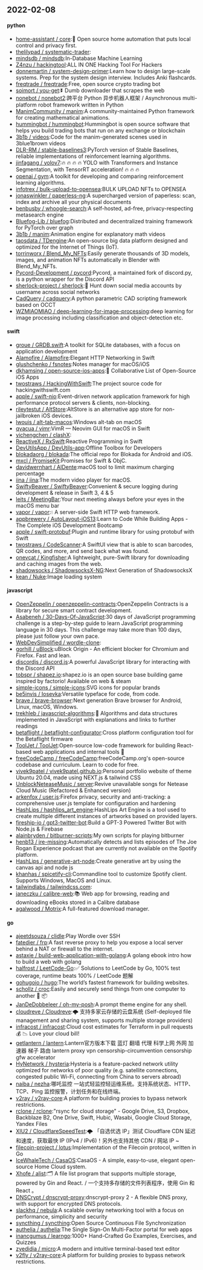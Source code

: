 ## 2022-02-08

#### python
* [home-assistant / core](https://github.com/home-assistant/core):🏡
Open source home automation that puts local control and privacy first.
* [thelilypad / systematic-trader](https://github.com/thelilypad/systematic-trader):
* [mindsdb / mindsdb](https://github.com/mindsdb/mindsdb):In-Database Machine Learning
* [Z4nzu / hackingtool](https://github.com/Z4nzu/hackingtool):ALL IN ONE Hacking Tool For Hackers
* [donnemartin / system-design-primer](https://github.com/donnemartin/system-design-primer):Learn how to design large-scale systems. Prep for the system design interview. Includes Anki flashcards.
* [freqtrade / freqtrade](https://github.com/freqtrade/freqtrade):Free, open source crypto trading bot
* [soimort / you-get](https://github.com/soimort/you-get):⏬
Dumb downloader that scrapes the web
* [nonebot / nonebot2](https://github.com/nonebot/nonebot2):跨平台 Python 异步机器人框架 / Asynchronous multi-platform robot framework written in Python
* [ManimCommunity / manim](https://github.com/ManimCommunity/manim):A community-maintained Python framework for creating mathematical animations.
* [hummingbot / hummingbot](https://github.com/hummingbot/hummingbot):Hummingbot is open source software that helps you build trading bots that run on any exchange or blockchain
* [3b1b / videos](https://github.com/3b1b/videos):Code for the manim-generated scenes used in 3blue1brown videos
* [DLR-RM / stable-baselines3](https://github.com/DLR-RM/stable-baselines3):PyTorch version of Stable Baselines, reliable implementations of reinforcement learning algorithms.
* [jinfagang / yolov7](https://github.com/jinfagang/yolov7):🔥
🔥
🔥
🔥
YOLO with Transformers and Instance Segmentation, with TensorRT acceleration!
🔥
🔥
🔥
* [openai / gym](https://github.com/openai/gym):A toolkit for developing and comparing reinforcement learning algorithms.
* [infotrex / bulk-upload-to-opensea](https://github.com/infotrex/bulk-upload-to-opensea):BULK UPLOAD NFTs to OPENSEA
* [jonaswinkler / paperless-ng](https://github.com/jonaswinkler/paperless-ng):A supercharged version of paperless: scan, index and archive all your physical documents
* [benbusby / whoogle-search](https://github.com/benbusby/whoogle-search):A self-hosted, ad-free, privacy-respecting metasearch engine
* [Bluefog-Lib / bluefog](https://github.com/Bluefog-Lib/bluefog):Distributed and decentralized training framework for PyTorch over graph
* [3b1b / manim](https://github.com/3b1b/manim):Animation engine for explanatory math videos
* [taosdata / TDengine](https://github.com/taosdata/TDengine):An open-source big data platform designed and optimized for the Internet of Things (IoT).
* [torrinworx / Blend_My_NFTs](https://github.com/torrinworx/Blend_My_NFTs):Easily generate thousands of 3D models, images, and animation NFTs automatically in Blender with Blend_My_NFTs.
* [Pycord-Development / pycord](https://github.com/Pycord-Development/pycord):Pycord, a maintained fork of discord.py, is a python wrapper for the Discord API
* [sherlock-project / sherlock](https://github.com/sherlock-project/sherlock):🔎
Hunt down social media accounts by username across social networks
* [CadQuery / cadquery](https://github.com/CadQuery/cadquery):A python parametric CAD scripting framework based on OCCT
* [WZMIAOMIAO / deep-learning-for-image-processing](https://github.com/WZMIAOMIAO/deep-learning-for-image-processing):deep learning for image processing including classification and object-detection etc.

#### swift
* [groue / GRDB.swift](https://github.com/groue/GRDB.swift):A toolkit for SQLite databases, with a focus on application development
* [Alamofire / Alamofire](https://github.com/Alamofire/Alamofire):Elegant HTTP Networking in Swift
* [glushchenko / fsnotes](https://github.com/glushchenko/fsnotes):Notes manager for macOS/iOS
* [dkhamsing / open-source-ios-apps](https://github.com/dkhamsing/open-source-ios-apps):📱
Collaborative List of Open-Source iOS Apps
* [twostraws / HackingWithSwift](https://github.com/twostraws/HackingWithSwift):The project source code for hackingwithswift.com
* [apple / swift-nio](https://github.com/apple/swift-nio):Event-driven network application framework for high performance protocol servers & clients, non-blocking.
* [rileytestut / AltStore](https://github.com/rileytestut/AltStore):AltStore is an alternative app store for non-jailbroken iOS devices.
* [lwouis / alt-tab-macos](https://github.com/lwouis/alt-tab-macos):Windows alt-tab on macOS
* [qvacua / vimr](https://github.com/qvacua/vimr):VimR — Neovim GUI for macOS in Swift
* [yichengchen / clashX](https://github.com/yichengchen/clashX):
* [ReactiveX / RxSwift](https://github.com/ReactiveX/RxSwift):Reactive Programming in Swift
* [DevUtilsApp / DevUtils-app](https://github.com/DevUtilsApp/DevUtils-app):Offline Toolbox for Developers
* [blokadaorg / blokada](https://github.com/blokadaorg/blokada):The official repo for Blokada for Android and iOS.
* [mxcl / PromiseKit](https://github.com/mxcl/PromiseKit):Promises for Swift & ObjC.
* [davidwernhart / AlDente](https://github.com/davidwernhart/AlDente):macOS tool to limit maximum charging percentage
* [iina / iina](https://github.com/iina/iina):The modern video player for macOS.
* [SwiftyBeaver / SwiftyBeaver](https://github.com/SwiftyBeaver/SwiftyBeaver):Convenient & secure logging during development & release in Swift 3, 4 & 5
* [leits / MeetingBar](https://github.com/leits/MeetingBar):Your next meeting always before your eyes in the macOS menu bar
* [vapor / vapor](https://github.com/vapor/vapor):💧
A server-side Swift HTTP web framework.
* [appbrewery / AutoLayout-iOS13](https://github.com/appbrewery/AutoLayout-iOS13):Learn to Code While Building Apps - The Complete iOS Development Bootcamp
* [apple / swift-protobuf](https://github.com/apple/swift-protobuf):Plugin and runtime library for using protobuf with Swift
* [twostraws / CodeScanner](https://github.com/twostraws/CodeScanner):A SwiftUI view that is able to scan barcodes, QR codes, and more, and send back what was found.
* [onevcat / Kingfisher](https://github.com/onevcat/Kingfisher):A lightweight, pure-Swift library for downloading and caching images from the web.
* [shadowsocks / ShadowsocksX-NG](https://github.com/shadowsocks/ShadowsocksX-NG):Next Generation of ShadowsocksX
* [kean / Nuke](https://github.com/kean/Nuke):Image loading system

#### javascript
* [OpenZeppelin / openzeppelin-contracts](https://github.com/OpenZeppelin/openzeppelin-contracts):OpenZeppelin Contracts is a library for secure smart contract development.
* [Asabeneh / 30-Days-Of-JavaScript](https://github.com/Asabeneh/30-Days-Of-JavaScript):30 days of JavaScript programming challenge is a step-by-step guide to learn JavaScript programming language in 30 days. This challenge may take more than 100 days, please just follow your own pace.
* [WebDevSimplified / wordle-clone](https://github.com/WebDevSimplified/wordle-clone):
* [gorhill / uBlock](https://github.com/gorhill/uBlock):uBlock Origin - An efficient blocker for Chromium and Firefox. Fast and lean.
* [discordjs / discord.js](https://github.com/discordjs/discord.js):A powerful JavaScript library for interacting with the Discord API
* [tobspr / shapez.io](https://github.com/tobspr/shapez.io):shapez.io is an open source base building game inspired by factorio! Available on web & steam
* [simple-icons / simple-icons](https://github.com/simple-icons/simple-icons):SVG icons for popular brands
* [be5invis / Iosevka](https://github.com/be5invis/Iosevka):Versatile typeface for code, from code.
* [brave / brave-browser](https://github.com/brave/brave-browser):Next generation Brave browser for Android, Linux, macOS, Windows.
* [trekhleb / javascript-algorithms](https://github.com/trekhleb/javascript-algorithms):📝
Algorithms and data structures implemented in JavaScript with explanations and links to further readings
* [betaflight / betaflight-configurator](https://github.com/betaflight/betaflight-configurator):Cross platform configuration tool for the Betaflight firmware
* [ToolJet / ToolJet](https://github.com/ToolJet/ToolJet):Open-source low-code framework for building React-based web applications and internal tools
🚀
* [freeCodeCamp / freeCodeCamp](https://github.com/freeCodeCamp/freeCodeCamp):freeCodeCamp.org's open-source codebase and curriculum. Learn to code for free.
* [vivek9patel / vivek9patel.github.io](https://github.com/vivek9patel/vivek9patel.github.io):Personal portfolio website of theme Ubuntu 20.04, made using NEXT.js & tailwind CSS
* [UnblockNeteaseMusic / server](https://github.com/UnblockNeteaseMusic/server):Revive unavailable songs for Netease Cloud Music (Refactored & Enhanced version)
* [arkenfox / user.js](https://github.com/arkenfox/user.js):Firefox privacy, security and anti-tracking: a comprehensive user.js template for configuration and hardening
* [HashLips / hashlips_art_engine](https://github.com/HashLips/hashlips_art_engine):HashLips Art Engine is a tool used to create multiple different instances of artworks based on provided layers.
* [fireship-io / gpt3-twitter-bot](https://github.com/fireship-io/gpt3-twitter-bot):Build a GPT-3 Powered Twitter Bot with Node.js & Firebase
* [alainbryden / bitburner-scripts](https://github.com/alainbryden/bitburner-scripts):My own scripts for playing bitburner
* [henb13 / jre-missing](https://github.com/henb13/jre-missing):Automatically detects and lists episodes of The Joe Rogan Experience podcast that are currently not available on the Spotify platform.
* [HashLips / generative-art-node](https://github.com/HashLips/generative-art-node):Create generative art by using the canvas api and node js
* [khanhas / spicetify-cli](https://github.com/khanhas/spicetify-cli):Commandline tool to customize Spotify client. Supports Windows, MacOS and Linux.
* [tailwindlabs / tailwindcss.com](https://github.com/tailwindlabs/tailwindcss.com):
* [janeczku / calibre-web](https://github.com/janeczku/calibre-web):📚
Web app for browsing, reading and downloading eBooks stored in a Calibre database
* [agalwood / Motrix](https://github.com/agalwood/Motrix):A full-featured download manager.

#### go
* [ajeetdsouza / clidle](https://github.com/ajeetdsouza/clidle):Play Wordle over SSH
* [fatedier / frp](https://github.com/fatedier/frp):A fast reverse proxy to help you expose a local server behind a NAT or firewall to the internet.
* [astaxie / build-web-application-with-golang](https://github.com/astaxie/build-web-application-with-golang):A golang ebook intro how to build a web with golang
* [halfrost / LeetCode-Go](https://github.com/halfrost/LeetCode-Go):✅
Solutions to LeetCode by Go, 100% test coverage, runtime beats 100% / LeetCode 题解
* [gohugoio / hugo](https://github.com/gohugoio/hugo):The world’s fastest framework for building websites.
* [schollz / croc](https://github.com/schollz/croc):Easily and securely send things from one computer to another
🐊
📦
* [JanDeDobbeleer / oh-my-posh](https://github.com/JanDeDobbeleer/oh-my-posh):A prompt theme engine for any shell.
* [cloudreve / Cloudreve](https://github.com/cloudreve/Cloudreve):🌩
支持多家云存储的云盘系统 (Self-deployed file management and sharing system, supports multiple storage providers)
* [infracost / infracost](https://github.com/infracost/infracost):Cloud cost estimates for Terraform in pull requests
💰
📉
Love your cloud bill!
* [getlantern / lantern](https://github.com/getlantern/lantern):Lantern官方版本下载 蓝灯 翻墙 代理 科学上网 外网 加速器 梯子 路由 lantern proxy vpn censorship-circumvention censorship gfw accelerator
* [HyNetwork / hysteria](https://github.com/HyNetwork/hysteria):Hysteria is a feature-packed network utility optimized for networks of poor quality (e.g. satellite connections, congested public Wi-Fi, connecting from China to servers abroad)
* [naiba / nezha](https://github.com/naiba/nezha):哪吒监控 一站式轻监控轻运维系统。支持系统状态、HTTP、TCP、Ping 监控报警，计划任务和在线终端。
* [v2ray / v2ray-core](https://github.com/v2ray/v2ray-core):A platform for building proxies to bypass network restrictions.
* [rclone / rclone](https://github.com/rclone/rclone):"rsync for cloud storage" - Google Drive, S3, Dropbox, Backblaze B2, One Drive, Swift, Hubic, Wasabi, Google Cloud Storage, Yandex Files
* [XIU2 / CloudflareSpeedTest](https://github.com/XIU2/CloudflareSpeedTest):🌩
「自选优选 IP」测试 Cloudflare CDN 延迟和速度，获取最快 IP (IPv4 / IPv6)！另外也支持其他 CDN / 网站 IP ~
* [filecoin-project / lotus](https://github.com/filecoin-project/lotus):Implementation of the Filecoin protocol, written in Go
* [IceWhaleTech / CasaOS](https://github.com/IceWhaleTech/CasaOS):CasaOS - A simple, easy-to-use, elegant open-source Home Cloud system.
* [Xhofe / alist](https://github.com/Xhofe/alist):🗂️
A file list program that supports multiple storage, powered by Gin and React. / 一个支持多存储的文件列表程序，使用 Gin 和 React 。
* [DNSCrypt / dnscrypt-proxy](https://github.com/DNSCrypt/dnscrypt-proxy):dnscrypt-proxy 2 - A flexible DNS proxy, with support for encrypted DNS protocols.
* [slackhq / nebula](https://github.com/slackhq/nebula):A scalable overlay networking tool with a focus on performance, simplicity and security
* [syncthing / syncthing](https://github.com/syncthing/syncthing):Open Source Continuous File Synchronization
* [authelia / authelia](https://github.com/authelia/authelia):The Single Sign-On Multi-Factor portal for web apps
* [inancgumus / learngo](https://github.com/inancgumus/learngo):1000+ Hand-Crafted Go Examples, Exercises, and Quizzes
* [zyedidia / micro](https://github.com/zyedidia/micro):A modern and intuitive terminal-based text editor
* [v2fly / v2ray-core](https://github.com/v2fly/v2ray-core):A platform for building proxies to bypass network restrictions.
